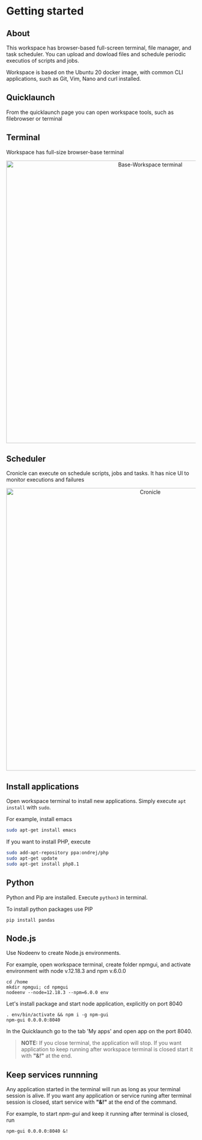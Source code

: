 # Getting started

## About

This workspace has browser-based full-screen terminal, file manager, and task scheduler. 
You can upload and dowload files and schedule periodic executios of scripts and jobs.  

Workspace is based on the Ubuntu 20 docker image, with common CLI applications, such as Git, Vim, Nano and curl installed.

## Quicklaunch

From the quicklaunch page you can open workspace tools, such as filebrowser or terminal 

## Terminal

Workspace has full-size browser-base terminal

<p align="center">
  <img src="https://raw.githubusercontent.com/bluxmit/alnoda-workspaces/main/workspaces/base-workspace/img/base-workspace-terminal.gif" alt="Base-Workspace terminal" width="750">
</p> 

## Scheduler

Cronicle can execute on schedule scripts, jobs and tasks. It has nice UI to monitor executions and failures

<p align="center">
  <img src="https://raw.githubusercontent.com/bluxmit/alnoda-workspaces/main/workspaces/ide-workspace/img/cronicle.gif" alt="Cronicle" width="750">
</p>

## Install applications

Open workspace terminal to install new applications. 
Simply execute `apt install` with `sudo`.  

For example, install emacs 

```sh
sudo apt-get install emacs
```

If you want to install PHP, execute

```sh
sudo add-apt-repository ppa:ondrej/php
sudo apt-get update
sudo apt-get install php8.1
```

## Python
Python and Pip are installed. Execute `python3` in terminal.  

To install python packages use PIP

```
pip install pandas
```

## Node.js
Use Nodeenv to create Node.js environments.  

For example, open workspace terminal, create folder npmgui, and activate environment with node v.12.18.3 and npm v.6.0.0

```
cd /home
mkdir npmgui; cd npmgui  
nodeenv --node=12.18.3 --npm=6.0.0 env
```

Let's install package and start node application, explicitly on port 8040

```
. env/bin/activate && npm i -g npm-gui   
npm-gui 0.0.0.0:8040
```

In the Quicklaunch go to the tab 'My apps' and open app on the port 8040. 

> **NOTE:** If you close terminal, the application will stop. If you want application to keep running after workspace terminal is closed 
start it with **"&!"** at the end. 

## Keep services runnning

Any application started in the terminal will run as long as your terminal session is alive. 
If you want any application or service runing after terminal session is closed, start service with **"&!"** at the end of 
the command.  

For example, to start *npm-gui* and keep it running after terminal is closed, run 

```
npm-gui 0.0.0.0:8040 &!
```   
